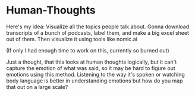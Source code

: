 # Human-Thoughts

Here's my idea: Visualize all the topics people talk about. Gonna download transcripts of a bunch of podcasts, label them, and make a big excel sheet out of them. Then visualize it using tools like nomic.ai

(If only I had enough time to work on this, currently so burned out)

Just a thought, that this looks at human thoughts logically, but it can't capture the emotion of what was said, so it may be hard to figure out emotions using this method. Listening to the way it's spoken or watching body language is better in understanding emotions but how do you map that out on a large scale?
